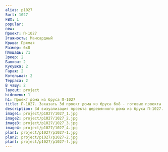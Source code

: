 ```yaml
---
alias: p1027
Sort: 1027
FBX: 1
popular: 
new: 
Проект: П-1027
Этажность: Мансардный
Крыша: Прямая
Размер: 6х8
Площадь: 71
Эркер: 2
Балкон: 2
Кукушка: 2
Гараж: 2
Котельная: 2
Терраса: 2
В чашу: 2
layout: project
hidemenu: 1
h1: Проект дома из бруса П-1027
title: П-1027. Заказать 3d проект дома из бруса 6х8 - готовые проекты
description: 3d визуализация проекта деревянного дома из бруса П-1027. Площадь 71 м2, размер 6х8. Вы можете внести любые изменения в проект.
image1: project/p1027/1027_1.jpg
image2: project/p1027/1027_2.jpg
image3: project/p1027/1027_3.jpg
image4: project/p1027/1027_4.jpg
plan1: project/p1027/p1027-1.jpg
plan2: project/p1027/p1027-2.jpg
planl: project/p1027/p1027-f.jpg
---
```

